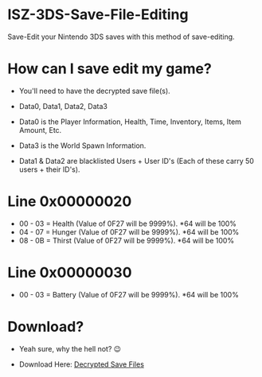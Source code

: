 # ISZ-3DS-Save-File-Editing
Save-Edit your Nintendo 3DS saves with this method of save-editing.

# How can I save edit my game?

- You'll need to have the decrypted save file(s).

- Data0, Data1, Data2, Data3

- Data0 is the Player Information, Health, Time, Inventory, Items, Item Amount, Etc.

- Data3 is the World Spawn Information.

- Data1 & Data2 are blacklisted Users + User ID's (Each of these carry 50 users + their ID's).

# Line 0x00000020 

- 00 - 03 = Health (Value of 0F27 will be 9999%). *64 will be 100%
- 04 - 07 = Hunger (Value of 0F27 will be 9999%). *64 will be 100%
- 08 - 0B = Thirst (Value of 0F27 will be 9999%). *64 will be 100%

# Line 0x00000030

- 00 - 03 = Battery (Value of 0F27 will be 9999%). *64 will be 100%

# Download?

- Yeah sure, why the hell not? 😉

- Download Here: [Decrypted Save Files](https://github.com/Cracko298/ISZ-3DS-Save-File-Editing/files/7966587/Decrypted.Save.Files.zip)

